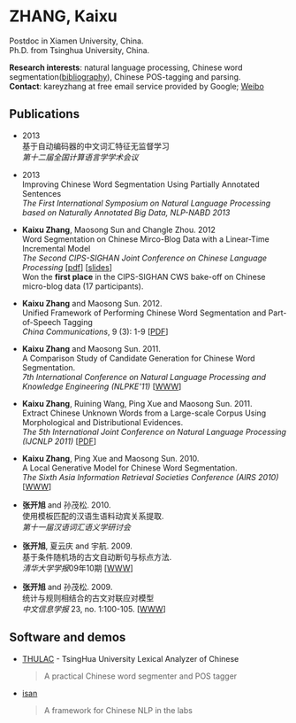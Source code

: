<meta http-equiv="Content-Type" content="text/html; charset=utf-8">
<link href="http://jasonm23.github.com/markdown-css-themes/foghorn.css" rel="stylesheet"></link>


<title>ZHANG, Kaixu</title>

ZHANG, Kaixu
============

Postdoc in Xiamen University, China.<br/>
Ph.D. from Tsinghua University, China.<br/>


**Research interests**: natural language processing, 
    Chinese word segmentation([bibliography](http://zhangkaixu.github.com/bibpage/cws.html)),
    Chinese POS-tagging and parsing.<br/>
**Contact**: kareyzhang at free email service provided by Google; [Weibo](http://weibo.com/zhangkaixu)


## Publications

*   2013<br/>
    基于自动编码器的中文词汇特征无监督学习<br/>
    *第十二届全国计算语言学学术会议*

*   2013<br/>
    Improving Chinese Word Segmentation Using Partially Annotated Sentences <br/>
    *The First International Symposium on Natural Language Processing based on Naturally Annotated Big Data, NLP-NABD 2013*

*   **Kaixu Zhang**, Maosong Sun and Changle Zhou. 2012<br/>
    Word Segmentation on Chinese Mirco-Blog Data with a Linear-Time Incremental Model<br/>
    *The Second CIPS-SIGHAN Joint Conference on Chinese Language Processing* \[[pdf](http://www.aclweb.org/anthology-new/W/W12/W12-6308.pdf)\] \[[slides](http://vdisk.weibo.com/s/li11f)\] <br/>
    Won the **first place** in the CIPS-SIGHAN CWS bake-off on Chinese micro-blog data (17 participants).

*   **Kaixu Zhang** and Maosong Sun. 2012.<br/>
    Unified Framework of Performing Chinese Word Segmentation and Part-of-Speech Tagging<br/>
    *China Communications*, 9 (3): 1-9  \[[PDF](http://www.chinacommunications.cn/EN/article/downloadArticleFile.do?attachType=PDF&id=7862)\]

*   **Kaixu Zhang** and Maosong Sun. 2011.<br/>
    A Comparison Study of Candidate Generation for Chinese Word Segmentation. <br/>
    *7th International Conference on Natural Language Processing and Knowledge Engineering (NLPKE'11)* \[[WWW](http://ieeexplore.ieee.org/xpl/login.jsp?tp=&arnumber=6138170&url=http%3A%2F%2Fieeexplore.ieee.org%2Fiel5%2F6125888%2F6137766%2F06138170.pdf%3Farnumber%3D6138170)\]


*   **Kaixu Zhang**, Ruining Wang, Ping Xue and Maosong Sun. 2011.<br/>
    Extract Chinese Unknown Words from a Large-scale Corpus Using Morphological and Distributional Evidences. <br/>
    *The 5th International Joint Conference on Natural Language Processing (IJCNLP 2011)*
    \[[PDF](http://www.aclweb.org/anthology-new/I/I11/I11-1094.pdf)\]


*   **Kaixu Zhang**, Ping Xue and Maosong Sun. 2010.<br/>
    A Local Generative Model for Chinese Word Segmentation. <br/>
    *The Sixth Asia Information Retrieval Societies Conference (AIRS 2010)* \[[WWW](http://www.springerlink.com/content/60u60u58k06m426p/)\]
  
*   **张开旭** and 孙茂松. 2010. <br/>
    使用模板匹配的汉语生语料动宾关系提取.</br>
    *第十一届汉语词汇语义学研讨会*
    
*   **张开旭**, 夏云庆 and 宇航. 2009.<br/>
    基于条件随机场的古文自动断句与标点方法.<br/>
    *清华大学学报*09年10期 \[[WWW](http://www.cnki.com.cn/Article/CJFDTOTAL-QHXW200910040.htm)\]
    
*   **张开旭** and 孙茂松. 2009.<br>
    统计与规则相结合的古文对联应对模型<br>
    *中文信息学报* 23, no. 1:100-105.
    \[[WWW](http://ckrd.cnki.net/grid20/GetInfoByDOI.aspx?DOI=CNKI:SUN:MESS.0.2009-01-017)\]
    

## Software and demos
*   [THULAC](http://nlp.csai.tsinghua.edu.cn/thulac/) - TsingHua University Lexical Analyzer of Chinese
    > A practical Chinese word segmenter and POS tagger
    
*   [isan](https://github.com/zhangkaixu/isan)
    > A framework for Chinese NLP in the labs
